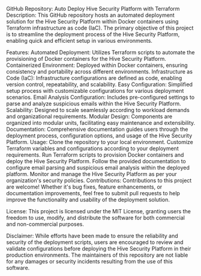 GitHub Repository: Auto Deploy Hive Security Platform with Terraform
Description:
This GitHub repository hosts an automated deployment solution for the Hive Security Platform within Docker containers using Terraform infrastructure as code (IaC). The primary objective of this project is to streamline the deployment process of the Hive Security Platform, enabling quick and efficient setup in various environments.

Features:
Automated Deployment: Utilizes Terraform scripts to automate the provisioning of Docker containers for the Hive Security Platform.
Containerized Environment: Deployed within Docker containers, ensuring consistency and portability across different environments.
Infrastructure as Code (IaC): Infrastructure configurations are defined as code, enabling version control, repeatability, and scalability.
Easy Configuration: Simplified setup process with customizable configurations for various deployment scenarios.
Email Analysis Configuration: Includes pre-configured settings to parse and analyze suspicious emails within the Hive Security Platform.
Scalability: Designed to scale seamlessly according to workload demands and organizational requirements.
Modular Design: Components are organized into modular units, facilitating easy maintenance and extensibility.
Documentation: Comprehensive documentation guides users through the deployment process, configuration options, and usage of the Hive Security Platform.
Usage:
Clone the repository to your local environment.
Customize Terraform variables and configurations according to your deployment requirements.
Run Terraform scripts to provision Docker containers and deploy the Hive Security Platform.
Follow the provided documentation to configure email parsing and suspicious email analysis within the deployed platform.
Monitor and manage the Hive Security Platform as per your organization's security policies.
Contributions:
Contributions to this project are welcome! Whether it's bug fixes, feature enhancements, or documentation improvements, feel free to submit pull requests to help improve the functionality and usability of the deployment solution.

License:
This project is licensed under the MIT License, granting users the freedom to use, modify, and distribute the software for both commercial and non-commercial purposes.

Disclaimer:
While efforts have been made to ensure the reliability and security of the deployment scripts, users are encouraged to review and validate configurations before deploying the Hive Security Platform in their production environments. The maintainers of this repository are not liable for any damages or security incidents resulting from the use of this software.
